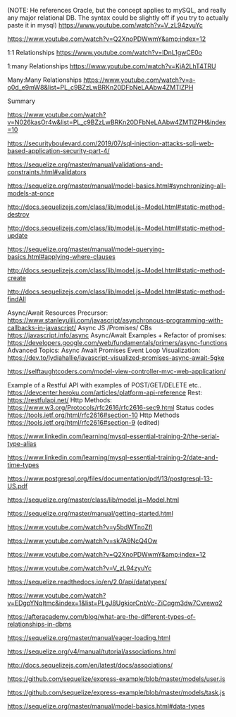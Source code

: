 (NOTE: He references Oracle, but the concept applies to mySQL, and really any major relational DB. The syntax could be slightly off if you try to actually paste it in mysql)
https://www.youtube.com/watch?v=V_zL94zyuYc  

https://www.youtube.com/watch?v=Q2XnoPDWwmY&amp;index=12


1:1 Relationships
https://www.youtube.com/watch?v=lDnL1gwCE0o


1:many Relationships
https://www.youtube.com/watch?v=KjA2LhT4TRU

Many:Many Relationships
https://www.youtube.com/watch?v=a-o0d_e9mW8&list=PL_c9BZzLwBRKn20DFbNeLAAbw4ZMTlZPH

Summary

https://www.youtube.com/watch?v=N026kasOr4w&list=PL_c9BZzLwBRKn20DFbNeLAAbw4ZMTlZPH&index=10


https://securityboulevard.com/2019/07/sql-injection-attacks-sqli-web-based-application-security-part-4/

https://sequelize.org/master/manual/validations-and-constraints.html#validators

https://sequelize.org/master/manual/model-basics.html#synchronizing-all-models-at-once

http://docs.sequelizejs.com/class/lib/model.js~Model.html#static-method-destroy

http://docs.sequelizejs.com/class/lib/model.js~Model.html#static-method-update

https://sequelize.org/master/manual/model-querying-basics.html#applying-where-clauses

http://docs.sequelizejs.com/class/lib/model.js~Model.html#static-method-create

http://docs.sequelizejs.com/class/lib/model.js~Model.html#static-method-findAll

Async/Await Resources
Precursor:
https://www.stanleyulili.com/javascript/asynchronous-programming-with-callbacks-in-javascript/
Async  JS /Promises/ CBs
https://javascript.info/async
Async/Await Examples + Refactor of promises:
https://developers.google.com/web/fundamentals/primers/async-functions
Advanced Topics:
Async Await Promises Event Loop Visualization:
https://dev.to/lydiahallie/javascript-visualized-promises-async-await-5gke


https://selftaughtcoders.com/model-view-controller-mvc-web-application/

Example of a Restful API with examples of POST/GET/DELETE etc..
https://devcenter.heroku.com/articles/platform-api-reference
Rest:
https://restfulapi.net/
Http Methods:
https://www.w3.org/Protocols/rfc2616/rfc2616-sec9.html
Status codes
https://tools.ietf.org/html/rfc2616#section-10
Http Methods
https://tools.ietf.org/html/rfc2616#section-9 (edited) 

https://www.linkedin.com/learning/mysql-essential-training-2/the-serial-type-alias

https://www.linkedin.com/learning/mysql-essential-training-2/date-and-time-types

https://www.postgresql.org/files/documentation/pdf/13/postgresql-13-US.pdf

https://sequelize.org/master/class/lib/model.js~Model.html

https://sequelize.org/master/manual/getting-started.html

https://www.youtube.com/watch?v=y5bdWTnoZfI

https://www.youtube.com/watch?v=sk7A9NcQ4Ow

https://www.youtube.com/watch?v=Q2XnoPDWwmY&amp;index=12

https://www.youtube.com/watch?v=V_zL94zyuYc

https://sequelize.readthedocs.io/en/2.0/api/datatypes/

https://www.youtube.com/watch?v=EDgpYNqItmc&index=1&list=PLgJ8UgkiorCnbVc-ZiCqgm3dw7Cvrewq2

https://afteracademy.com/blog/what-are-the-different-types-of-relationships-in-dbms

https://sequelize.org/master/manual/eager-loading.html

https://sequelize.org/v4/manual/tutorial/associations.html

http://docs.sequelizejs.com/en/latest/docs/associations/

https://github.com/sequelize/express-example/blob/master/models/user.js

https://github.com/sequelize/express-example/blob/master/models/task.js

https://sequelize.org/master/manual/model-basics.html#data-types